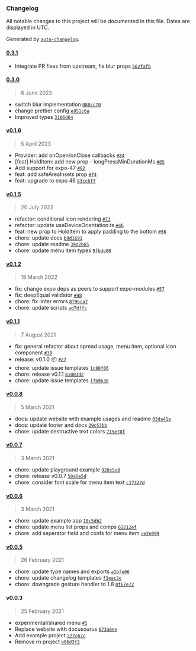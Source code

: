 ### Changelog

All notable changes to this project will be documented in this file. Dates are displayed in UTC.

Generated by [`auto-changelog`](https://github.com/CookPete/auto-changelog).

#### [0.3.1](https://github.com/Mythologi-XR/react-native-hold-menu/compare/0.3.0...0.3.1)

- Integrate PR fixes from upstream, fix blur props [`562fafb`](https://github.com/Mythologi-XR/react-native-hold-menu/commit/562fafbc396da32ed6fd53a0e90bbaf00e7688bc)

#### [0.3.0](https://github.com/Mythologi-XR/react-native-hold-menu/compare/v0.1.6...0.3.0)

> 6 June 2023

- switch blur implementation [`088cc70`](https://github.com/Mythologi-XR/react-native-hold-menu/commit/088cc706ba9cc144f42108c47b3ac6048809533f)
- change prettier config [`e951c6a`](https://github.com/Mythologi-XR/react-native-hold-menu/commit/e951c6a2ac02968f646449fc2add191778b39f10)
- Improved types [`3106d64`](https://github.com/Mythologi-XR/react-native-hold-menu/commit/3106d64f72f388942bf5b4614f97d4256c6cb3c9)

#### [v0.1.6](https://github.com/Mythologi-XR/react-native-hold-menu/compare/v0.1.5...v0.1.6)

> 5 April 2023

- Provider: add onOpen/onClose callbacks [`#84`](https://github.com/Mythologi-XR/react-native-hold-menu/pull/84)
- [feat] HoldItem: add new prop - longPressMinDurationMs [`#85`](https://github.com/Mythologi-XR/react-native-hold-menu/pull/85)
- Add support for expo-47 [`#92`](https://github.com/Mythologi-XR/react-native-hold-menu/pull/92)
- feat: add safeAreaInsets prop [`#74`](https://github.com/Mythologi-XR/react-native-hold-menu/pull/74)
- feat: upgrade to expo 46 [`83cc6f7`](https://github.com/Mythologi-XR/react-native-hold-menu/commit/83cc6f76ac49828ecf94391138820cc0b9be433e)

#### [v0.1.5](https://github.com/Mythologi-XR/react-native-hold-menu/compare/v0.1.2...v0.1.5)

> 20 July 2022

- refactor: conditional icon rendering [`#73`](https://github.com/Mythologi-XR/react-native-hold-menu/pull/73)
- refactor: update useDeviceOrientation.ts [`#46`](https://github.com/Mythologi-XR/react-native-hold-menu/pull/46)
- feat: new prop to HoldItem to apply padding to the bottom [`#56`](https://github.com/Mythologi-XR/react-native-hold-menu/pull/56)
- chore: update docs [`b9d1691`](https://github.com/Mythologi-XR/react-native-hold-menu/commit/b9d1691b24f69053104bc6d20630fc1def8eb5af)
- chore: update readme [`39d2b65`](https://github.com/Mythologi-XR/react-native-hold-menu/commit/39d2b6501b43bd58896356cec8a7d0f49e4eb9b7)
- chore: update menu item types [`9fbde80`](https://github.com/Mythologi-XR/react-native-hold-menu/commit/9fbde80a26c1473336bf007f8500b9ddd6ba9754)

#### [v0.1.2](https://github.com/Mythologi-XR/react-native-hold-menu/compare/v0.1.1...v0.1.2)

> 19 March 2022

- fix: change expo deps as peers to support expo-modules [`#57`](https://github.com/Mythologi-XR/react-native-hold-menu/pull/57)
- fix: deepEqual validator [`#48`](https://github.com/Mythologi-XR/react-native-hold-menu/pull/48)
- chore: fix linter errors [`8f9bca7`](https://github.com/Mythologi-XR/react-native-hold-menu/commit/8f9bca762200103aeba4a19f41c94a2cc26df2f8)
- chore: update scripts [`ad7dffc`](https://github.com/Mythologi-XR/react-native-hold-menu/commit/ad7dffc0ff1efb8b80b8de10f58417e0ba7f912c)

#### [v0.1.1](https://github.com/Mythologi-XR/react-native-hold-menu/compare/v0.0.8...v0.1.1)

> 7 August 2021

- fix: general refactor about spread usage, menu item, optional icon component [`#39`](https://github.com/Mythologi-XR/react-native-hold-menu/pull/39)
- release: v0.1.0 📦  [`#27`](https://github.com/Mythologi-XR/react-native-hold-menu/pull/27)
- chore: update issue templates [`1c88f06`](https://github.com/Mythologi-XR/react-native-hold-menu/commit/1c88f06203a9659dad138779b0eee0da7593abb5)
- chore: release v0.1.1 [`81003d2`](https://github.com/Mythologi-XR/react-native-hold-menu/commit/81003d21b596944013165800f7787eec49ff4e7b)
- chore: update issue templates [`f7b9b36`](https://github.com/Mythologi-XR/react-native-hold-menu/commit/f7b9b3612df9030c4e57af4fa36fc138287eec80)

#### [v0.0.8](https://github.com/Mythologi-XR/react-native-hold-menu/compare/v0.0.7...v0.0.8)

> 5 March 2021

- docs: update website with example usages and readme [`03da41a`](https://github.com/Mythologi-XR/react-native-hold-menu/commit/03da41abd2958c791b933d3e45a0380dcb5b5131)
- docs: update footer and docs [`39c53bb`](https://github.com/Mythologi-XR/react-native-hold-menu/commit/39c53bb59718184b383f303aa4be1abe749a905e)
- chore: update destructive text colors [`715e70f`](https://github.com/Mythologi-XR/react-native-hold-menu/commit/715e70f9bb86cf74146029cb5f41c81d321663d9)

#### [v0.0.7](https://github.com/Mythologi-XR/react-native-hold-menu/compare/v0.0.6...v0.0.7)

> 3 March 2021

- chore: update playground example [`928c5c8`](https://github.com/Mythologi-XR/react-native-hold-menu/commit/928c5c82b76740a8741fc8eae625e7c613d7ca9c)
- chore: release v0.0.7 [`50a5e5d`](https://github.com/Mythologi-XR/react-native-hold-menu/commit/50a5e5d37d960be1de36d47db3edba98c674ad87)
- chore: consider font scale for menu item text [`c17327d`](https://github.com/Mythologi-XR/react-native-hold-menu/commit/c17327d51e22efa42f8ac702afc93e6213064d0c)

#### [v0.0.6](https://github.com/Mythologi-XR/react-native-hold-menu/compare/v0.0.5...v0.0.6)

> 3 March 2021

- chore: update example app [`18c5db2`](https://github.com/Mythologi-XR/react-native-hold-menu/commit/18c5db23e95387280e4dca5318b86b133ebcbbc8)
- chore: update menu list props and comps [`61212ef`](https://github.com/Mythologi-XR/react-native-hold-menu/commit/61212efb9e530a1def7537881a0d22ad1ee8142e)
- chore: add seperator field and confs for menu item [`ce2e099`](https://github.com/Mythologi-XR/react-native-hold-menu/commit/ce2e099c20eb8400cd66bad557d9ca666d4aab16)

#### [v0.0.5](https://github.com/Mythologi-XR/react-native-hold-menu/compare/v0.0.3...v0.0.5)

> 26 February 2021

- chore: update type names and exports [`a1bfe66`](https://github.com/Mythologi-XR/react-native-hold-menu/commit/a1bfe66aced64e0498598c00f305e989fc0e0062)
- chore: update changelog templates [`f3eac2e`](https://github.com/Mythologi-XR/react-native-hold-menu/commit/f3eac2e8b5d380d2119ed77803f815969978f2eb)
- chore: downgrade gesture handler to 1.8 [`0f67e72`](https://github.com/Mythologi-XR/react-native-hold-menu/commit/0f67e72311ea176ce68ef9e013fa07434593e145)

#### v0.0.3

> 25 February 2021

- experimental/shared menu [`#1`](https://github.com/Mythologi-XR/react-native-hold-menu/pull/1)
- Replace website with docusourus [`673a6ee`](https://github.com/Mythologi-XR/react-native-hold-menu/commit/673a6eed3d09ccdda3a318ff0c66b37f35c02be0)
- Add example project [`227c67c`](https://github.com/Mythologi-XR/react-native-hold-menu/commit/227c67c373f9112b1a93a3f6b01df3ec02166e13)
- Remove rn project [`b06d3f2`](https://github.com/Mythologi-XR/react-native-hold-menu/commit/b06d3f29efc08795592cec7f7fa13f9f35d71251)
